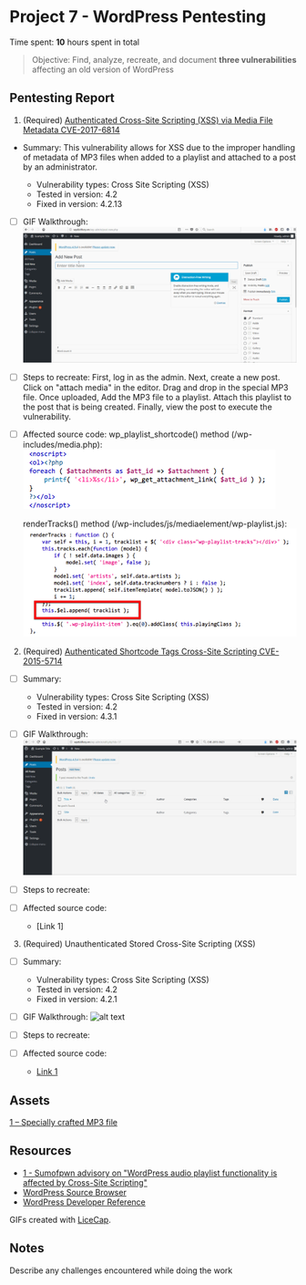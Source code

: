 # Project 7 - WordPress Pentesting

Time spent: **10** hours spent in total

> Objective: Find, analyze, recreate, and document **three vulnerabilities** affecting an old version of WordPress

## Pentesting Report

1. (Required) [Authenticated Cross-Site Scripting (XSS) via Media File Metadata CVE-2017-6814](https://www.cvedetails.com/cve/CVE-2017-6814/)
- Summary: This vulnerability allows for XSS due to the improper handling of metadata of MP3 files when added to a playlist and attached to a post by an administrator.

    - Vulnerability types: Cross Site Scripting (XSS)
    - Tested in version: 4.2
    - Fixed in version: 4.2.13
    
- [ ] GIF Walkthrough: ![alt text](https://github.com/WickedElectronics/Secure-Software-Engineering/blob/Week-7/mp3%20xss.gif "MP3 XSS Vulnerability")
    
- [ ] Steps to recreate: First, log in as the admin. Next, create a new post. Click on "attach media" in the editor. Drag and drop in the special MP3 file. Once uploaded, Add the MP3 file to a playlist. Attach this playlist to the post that is being created. Finally, view the post to execute the vulnerability.
			
- [ ] Affected source code: wp_playlist_shortcode() method (/wp-includes/media.php): 
![alt text](https://github.com/WickedElectronics/Secure-Software-Engineering/blob/Week-7/mp3%20code1.png "MP3 XSS Vulnerability 1")

  renderTracks() method (/wp-includes/js/mediaelement/wp-playlist.js): 
  ![alt text](https://github.com/WickedElectronics/Secure-Software-Engineering/blob/Week-7/mp3%20code2.png "MP3 XSS Vulnerability 2")
 
 

2. (Required) [Authenticated Shortcode Tags Cross-Site Scripting CVE-2015-5714](http://cve.mitre.org/cgi-bin/cvename.cgi?name=CVE-2015-5714)
  - [ ] Summary: 
  
    - Vulnerability types: Cross Site Scripting (XSS)
    - Tested in version: 4.2
    - Fixed in version: 4.3.1
    
  - [ ] GIF Walkthrough: ![alt text](https://github.com/WickedElectronics/Secure-Software-Engineering/blob/Week-7/post%20xss.gif "MP3 XSS Vulnerability")
  - [ ] Steps to recreate: 
  - [ ] Affected source code:
    - [Link 1]
    
3. (Required) Unauthenticated Stored Cross-Site Scripting (XSS)
  - [ ] Summary: 
  
    - Vulnerability types: Cross Site Scripting (XSS)
    - Tested in version: 4.2
    - Fixed in version: 4.2.1
    
  - [ ] GIF Walkthrough: ![alt text](https://github.com/WickedElectronics/Secure-Software-Engineering/blob/Week-7/comment%20xss.gif "MP3 XSS Vulnerability")
  - [ ] Steps to recreate: 
  - [ ] Affected source code:
    - [Link 1](https://core.trac.wordpress.org/browser/tags/version/src/source_file.php)

## Assets

[1 – Specially crafted MP3 file](https://securify.nl/advisory/SFY20160742/xss.mp3)

## Resources

- [1 - Sumofpwn advisory on "WordPress audio playlist functionality is affected by Cross-Site Scripting"](https://sumofpwn.nl/advisory/2016/wordpress_audio_playlist_functionality_is_affected_by_cross_site_scripting.html)
- [WordPress Source Browser](https://core.trac.wordpress.org/browser/)
- [WordPress Developer Reference](https://developer.wordpress.org/reference/)

GIFs created with [LiceCap](http://www.cockos.com/licecap/).

## Notes

Describe any challenges encountered while doing the work


